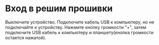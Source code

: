 # Вход в решим прошивки #


Выключите устройство. Подключите кабель USB к компьютеру, но не подключайте к устройству. Нажмите кнопку громкости "+", затем подключите USB кабель к компьютеру и планшету(кнопка громкости остается нажатой).